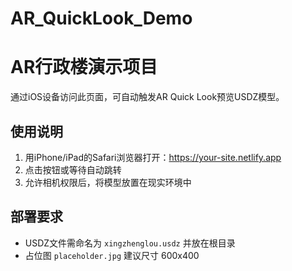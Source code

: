 # AR_QuickLook_Demo
# AR行政楼演示项目

通过iOS设备访问此页面，可自动触发AR Quick Look预览USDZ模型。

## 使用说明
1. 用iPhone/iPad的Safari浏览器打开：https://your-site.netlify.app
2. 点击按钮或等待自动跳转
3. 允许相机权限后，将模型放置在现实环境中

## 部署要求
- USDZ文件需命名为 `xingzhenglou.usdz` 并放在根目录
- 占位图 `placeholder.jpg` 建议尺寸 600x400
